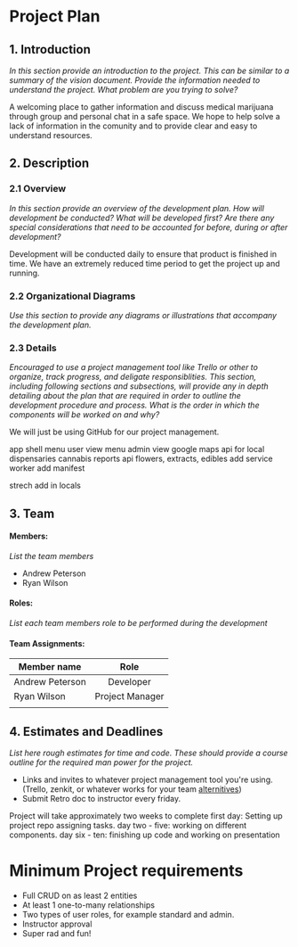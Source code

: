 # Project Plan


## 1. Introduction 
*In this section provide an introduction to the project. This can be similar to a summary of the vision document. Provide the information needed to understand the project. What problem are you trying to solve?*

A welcoming place to gather information and discuss medical marijuana through group and personal chat in a safe space.
We hope to help solve a lack of information in the comunity and to provide clear and easy to understand resources.

## 2. Description


### 2.1 Overview
*In this section provide an overview of the development plan. How will development be conducted? What will be developed first? Are there any special considerations that need to be accounted for before, during or after development?*

Development will be conducted daily to ensure that product is finished in time.
We have an extremely reduced time period to get the project up and running.

### 2.2 Organizational Diagrams
*Use this section to provide any diagrams or illustrations that accompany the development plan.*

### 2.3 Details
_Encouraged to use a project management tool like Trello or other to organize, track progress, and deligate responsiblities._ 
*This section, including following sections and subsections, will provide any in depth detailing about the plan that are required in order to outline the development procedure and process. What is the order in which the components will be worked on and why?*

We will just be using GitHub for our project management.

app shell
menu user view
menu admin view
google maps api for local dispensaries
cannabis reports api flowers, extracts, edibles
add service worker
add manifest

strech
add in locals


## 3. Team


#### Members: 
*List the team members*
* Andrew Peterson
* Ryan Wilson

#### Roles:
*List each team members role to be performed during the development*
   
#### Team Assignments:

| Member name     | Role                   |
|-----------------|:----------------------:|
| Andrew Peterson | Developer              |
| Ryan Wilson     | Project Manager        |
|             	  |                        |

## 4. Estimates and Deadlines
*List here rough estimates for time and code. These should provide a course outline for the required man power for the project.*
* Links and invites to whatever project management tool you're using. (Trello, zenkit, or whatever works for your team [alternitives](https://www.workzone.com/blog/trello-alternatives/))
* Submit Retro doc to instructor every friday.

Project will take approximately two weeks to complete
first day: Setting up project repo assigning tasks.
day two - five: working on different components.
day six - ten: finishing up code and working on presentation




# Minimum Project requirements
* Full CRUD on as least 2 entities
* At least 1 one-to-many relationships
* Two types of user roles, for example standard and admin.
* Instructor approval
* Super rad and fun!
